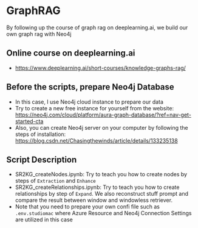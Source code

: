 # GraphRAG
By following up the course of graph rag on deeplearning.ai, we build our own graph rag with Neo4j 

## Online course on deeplearning.ai   
- https://www.deeplearning.ai/short-courses/knowledge-graphs-rag/

## Before the scripts, prepare Neo4j Database   
- In this case, I use Neo4j cloud instance to prepare our data   
- Try to create a new free instance for yourself from the website:
  https://neo4j.com/cloud/platform/aura-graph-database/?ref=nav-get-started-cta   
- Also, you can create Neo4j server on your computer by following the steps of installation:
  https://blog.csdn.net/Chasingthewinds/article/details/133235138

## Script Description   
- SR2KG_createNodes.ipynb: Try to teach you how to create nodes by steps of `Extraction` and `Enhance`
- SR2KG_createRelationships.ipynb: Try to teach you how to create relationships by step of `Expand`. We also reconstruct stuff prompt and compare the result between window and windowless retriever.
- Note that you need to prepare your own confi file such as `.env.studiomac` where Azure Resource and Neo4j Connection Settings are utilized in this case
